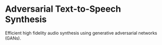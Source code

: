 # Adversarial Text-to-Speech Synthesis
Efficient high fidelity audio synthesis using generative adversarial networks (GANs).
